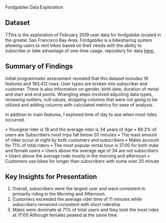 Fordgobike Data Exploration

## Dataset

TThis is the exploration of February 2019 user data for fordgobike located in
the greater San Francisco Bay Area. Fordgobike is a bikesharing system allowing
users to rent bikes based on their needs with the ability to
subscribe or take advantage of one-time usage.
repository for data [here](https://video.udacity-data.com/topher/2020/October/5f91cf38_201902-fordgobike-tripdata/201902-fordgobike-tripdata.csv),


## Summary of Findings

Initial programmatic assessment revealed that this dataset includes 16 features
and 183,412 rows.  User types are broken into subscriber and customer.
There is also information on gender, birth date, duration of rental and start
and end points.  Wrangling steps involved adjusting data types, reviewing
outliers, null values, dropping columns that were not going to be utilized
and adding columns with calculated metrics for ease of analysis.


In addition to main features, I explored time of day to see when most rides
occurred.

•	Youngest rider is 18 and the average rider is 34 years of Age
•	89.2% of users are Subscribers most trips fall below 20 minutes
•	The least amount of rides occur at night by both customers and subscribers
•	Males account for 71% of total riders
•	The most popular rental hour is 17:00 for both male and female users
•	Users above the average age of 34 are not subscribers
•	Users above the average rode mostly in the morning and afternoon 
•	Customers use bikes for longer than subscribers with some over 20 minute



## Key Insights for Presentation

1.	Overall, subscribers were the largest user and were consistent in primarily
riding in the Morning and Afternoon.
2.	Customers exceeded the average rider time of 11 minutes while subscribers
remained consistent with short ridership
3.	Males were dominate at 71% of total users and they took the most rides at
17:00 Although females peaked at the same time

